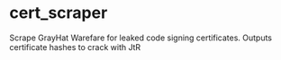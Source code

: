 # cert_scraper
Scrape GrayHat Warefare for leaked code signing certificates. Outputs certificate hashes to crack with JtR
